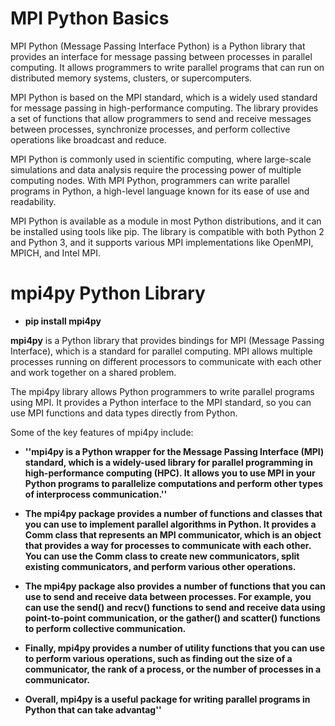 # MPI Python Basics

MPI Python (Message Passing Interface Python) is a Python library that provides an interface for message passing between processes in parallel computing. It allows programmers to write parallel programs that can run on distributed memory systems, clusters, or supercomputers.

MPI Python is based on the MPI standard, which is a widely used standard for message passing in high-performance computing. The library provides a set of functions that allow programmers to send and receive messages between processes, synchronize processes, and perform collective operations like broadcast and reduce.

MPI Python is commonly used in scientific computing, where large-scale simulations and data analysis require the processing power of multiple computing nodes. With MPI Python, programmers can write parallel programs in Python, a high-level language known for its ease of use and readability.

MPI Python is available as a module in most Python distributions, and it can be installed using tools like pip. The library is compatible with both Python 2 and Python 3, and it supports various MPI implementations like OpenMPI, MPICH, and Intel MPI.

# mpi4py Python Library

* **pip install mpi4py**

**mpi4py** is a Python library that provides bindings for MPI (Message Passing Interface), which is a standard for parallel computing. MPI allows multiple processes running on different processors to communicate with each other and work together on a shared problem.

The mpi4py library allows Python programmers to write parallel programs using MPI. It provides a Python interface to the MPI standard, so you can use MPI functions and data types directly from Python.

Some of the key features of mpi4py include:

* **''mpi4py is a Python wrapper for the Message Passing Interface (MPI) standard, which is a widely-used library for parallel programming in high-performance computing (HPC). It allows you to use MPI in your Python programs to parallelize computations and perform other types of interprocess communication.''**

* **The mpi4py package provides a number of functions and classes that you can use to implement parallel algorithms in Python. It provides a Comm class that represents an MPI communicator, which is an object that provides a way for processes to communicate with each other. You can use the Comm class to create new communicators, split existing communicators, and perform various other operations.**

* **The mpi4py package also provides a number of functions that you can use to send and receive data between processes. For example, you can use the send() and recv() functions to send and receive data using point-to-point communication, or the gather() and scatter() functions to perform collective communication.**

* **Finally, mpi4py provides a number of utility functions that you can use to perform various operations, such as finding out the size of a communicator, the rank of a process, or the number of processes in a communicator.**

* **Overall, mpi4py is a useful package for writing parallel programs in Python that can take advantag''**

